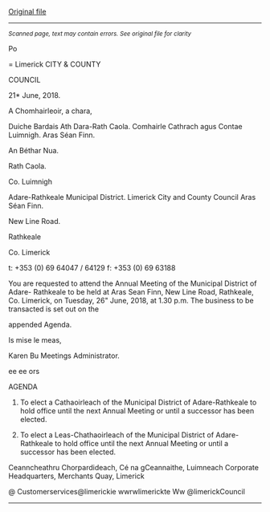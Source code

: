 [Original file](https://www.limerick.ie/sites/default/files/media/documents/2018-06/00%20Agenda%20Annual%20Meeting%2026th%20June%202018.pdf)

---
*<small>Scanned page, text may contain errors. See original file for clarity</small>*  

Po

=
Limerick
CITY & COUNTY

COUNCIL

21* June, 2018.

A Chomhairleoir, a chara,

Duiche Bardais Ath Dara-Rath Caola.
Comhairle Cathrach agus Contae Luimnigh.
Aras Séan Finn.

An Béthar Nua.

Rath Caola.

Co. Luimnigh

Adare-Rathkeale Municipal District.
Limerick City and County Council
Aras Séan Finn.

New Line Road.

Rathkeale

Co. Limerick

t: +353 (0) 69 64047 / 64129
f: +353 (0) 69 63188

You are requested to attend the Annual Meeting of the Municipal District of Adare-
Rathkeale to be held at Aras Sean Finn, New Line Road, Rathkeale, Co. Limerick, on
Tuesday, 26" June, 2018, at 1.30 p.m. The business to be transacted is set out on the

appended Agenda.

Is mise le meas,

Karen Bu
Meetings Administrator.

ee ee ors

AGENDA

1. To elect a Cathaoirleach of the Municipal District of Adare-Rathkeale to hold
office until the next Annual Meeting or until a successor has been elected.

2. To elect a Leas-Chathaoirleach of the Municipal District of Adare-Rathkeale to hold
office until the next Annual Meeting or until a successor has been elected.

Ceanncheathru Chorpardideach, Cé na gCeannaithe, Luimneach
Corporate Headquarters, Merchants Quay, Limerick

@ Customerservices@limerickie
 wwrwlimerickte
Ww @limerickCouncil


---
